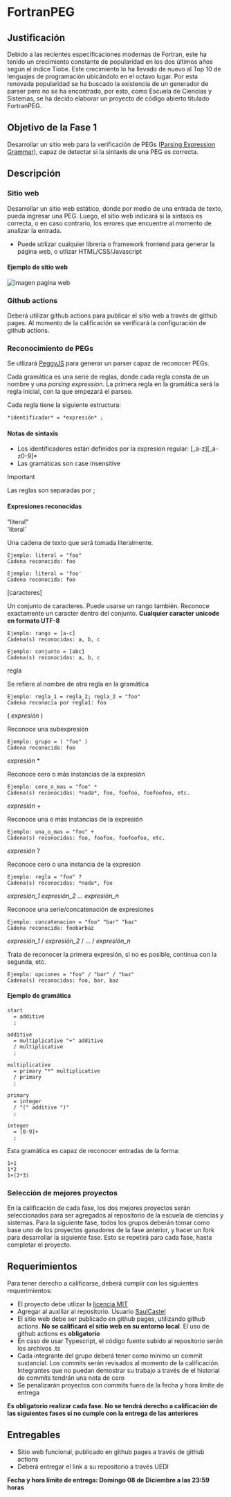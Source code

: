 # FortranPEG
## Justificación
Debido a las recientes especificaciones modernas de Fortran, este ha tenido un crecimiento constante de popularidad en los dos últimos años según el índice Tiobe. Este crecimiento lo ha llevado de nuevo al Top 10 de lenguajes de programación ubicándolo en el octavo lugar. Por esta renovada popularidad se ha buscado la existencia de un generador de parser pero no se ha encontrado, por esto, como Escuela de Ciencias y Sistemas, se ha decido elaborar un proyecto de código abierto titulado FortranPEG.

## Objetivo de la Fase 1

Desarrollar un sitio web para la verificación de PEGs ([Parsing Expression Grammar](https://en.wikipedia.org/wiki/Parsing_expression_grammar)), capaz de detectar si la sintaxis de una PEG es correcta.

## Descripción
### Sitio web
Desarrollar un sitio web estático, donde por medio de una entrada de texto, pueda ingresar una PEG. Luego, el sitio web indicará si la sintaxis es correcta, o en caso contrario, los errores que encuentre al momento de analizar la entrada.
- Puede utilizar cualquier librería o framework frontend para generar la página web, o utlizar HTML/CSS/Javascript

#### Ejemplo de sitio web
![imagen pagina web](./ejemplo_sitio.png)

### Github actions
Deberá utilizar github actions para publicar el sitio web a través de github pages. Al momento de la calificación se verificará la configuración de github actions.

### Reconocimiento de PEGs
Se utlizará [PeggyJS](https://peggyjs.org/documentation.html) para generar un parser capaz de reconocer PEGs.

Cada gramática es una serie de reglas, donde cada regla consta de un nombre y una *parsing expression*. La primera regla en la gramática será la regla inicial, con la que empezará el parseo.

Cada regla tiene la siguiente estructura:
```markdown
*identificador* = *expresión* ;
```

#### Notas de sintaxis
- Los identificadores están definidos por la expresión regular: [_a-z][_a-z0-9]*
- Las gramáticas son case insensitive

>[!IMPORTANT]
>Las reglas son separadas por ;

#### Expresiones reconocidas

"literal" \
'literal'

Una cadena de texto que será tomada literalmente.
```
Ejemplo: literal = "foo"
Cadena reconocida: foo
```
```
Ejemplo: literal = 'foo'
Cadena reconocida: foo
```

[caracteres]

Un conjunto de caracteres. Puede usarse un rango también. Reconoce exactamente un caracter dentro del conjunto. **Cualquier caracter unicode en formato UTF-8**
```
Ejemplo: rango = [a-c]
Cadena(s) reconocidas: a, b, c
```
```
Ejemplo: conjunto = [abc]
Cadena(s) reconocidas: a, b, c
```

regla

Se refiere al nombre de otra regla en la gramática
```
Ejemplo: regla_1 = regla_2; regla_2 = "foo"
Cadena reconocia por regla1: foo
```

( *expresión* )

Reconoce una subexpresión
```
Ejemplo: grupo = ( "foo" )
Cadena reconocida: foo
```

*expresión* \*

Reconoce cero o más instancias de la expresión
```
Ejemplo: cero_o_mas = "foo" *
Cadena(s) reconocidas: *nada*, foo, foofoo, foofoofoo, etc.
```

*expresión* \+

Reconoce una o más instancias de la expresión
```
Ejemplo: una_o_mas = "foo" +
Cadena(s) reconocidas: foo, foofoo, foofoofoo, etc.
```

*expresión* ?

Reconoce cero o una instancia de la expresión
```
Ejemplo: regla = "foo" ?
Cadena(s) reconocidas: *nada*, foo
```

*expresión_1* *expresión_2* ... *expresión_n*

Reconoce una serie/concatenación de expresiones
```
Ejemplo: concatenacion = "foo" "bar" "baz"
Cadena reconocida: foobarbaz
```

*expresión_1* / *expresión_2* / ... / *expresión_n*

Trata de reconocer la primera expresión, si no es posible, continua con la segunda, etc.
```
Ejemplo: opciones = "foo" / "bar" / "baz"
Cadena(s) reconocidas: foo, bar, baz
```

#### Ejemplo de gramática
```
start
  = additive
  ;

additive
  = multiplicative "+" additive
  / multiplicative
  ;

multiplicative
  = primary "*" multiplicative
  / primary
  ;

primary
  = integer
  / "(" additive ")"
  ;

integer
  = [0-9]+
  ;
```

Esta gramática es capaz de reconocer entradas de la forma:
```
1+1
1*2
1+(2*3)
```

### Selección de mejores proyectos
En la calificación de cada fase, los dos mejores proyectos serán seleccionados para ser agregados al repositorio de la escuela de ciencias y sistemas. Para la siguiente fase, todos los grupos deberán tomar como base uno de los proyectos ganadores de la fase anterior, y hacer un fork para desarrollar la siguiente fase. Esto se repetirá para cada fase, hasta completar el proyecto.

## Requerimientos

Para tener derecho a calificarse, deberá cumplir con los siguientes requerimientos:
- El proyecto debe utlizar la [licencia MIT](https://opensource.org/license/mit)
- Agregar al auxiliar al repositorio. Usuario [SaulCastel](github.com/SaulCastel)
- El sitio web debe ser publicado en github pages, utilizando github actions. **No se calificará el sitio web en su entorno local**. El uso de github actions es **obligatorio**
- En caso de usar Typescript, el código fuente subido al repositorio serán los archivos .ts
- Cada integrante del grupo deberá tener como mínimo un commit sustancial. Los commits serán revisados al momento de la calificación. Integrantes que no puedan demostrar su trabajo a través de el historial de commits tendrán una nota de cero
- Se penalizarán proyectos con commits fuera de la fecha y hora límite de entrega

**Es obligatorio realizar cada fase. No se tendrá derecho a calificación de las siguientes fases si no cumple con la entrega de las anteriores**

## Entregables

- Sitio web funcional, publicado en github pages a través de github actions
- Deberá entregar el link a su repositorio a través UEDI

**Fecha y hora límite de entrega: Domingo 08 de Diciembre a las 23:59 horas**